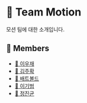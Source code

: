 # 🦾 Team Motion

모션 팀에 대한 소개입니다.

<!-- TODO: 내용 정리 하고 추가하기 -->

## 👥 Members

- [🤖 이우재](/profile/motion/members/woojae.md)
- [🐔 김주확](/profile/motion/members/juhwak.md)
- [🦇 배트볼드](/profile/motion/members/batbold.md)
- [🐯 이기범](/profile/motion/members/kibeom.md)
- [🦠 정진균](/profile/motion/members/jingyun.md)
